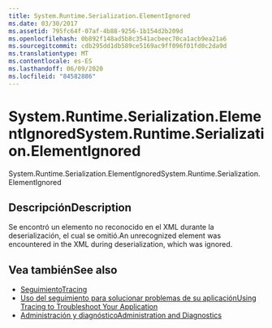 ```yaml
---
title: System.Runtime.Serialization.ElementIgnored
ms.date: 03/30/2017
ms.assetid: 795fc64f-07af-4b88-9256-1b154d2b209d
ms.openlocfilehash: 0b892f148ad5b8c3541acbeec70ca1acb9ea21a6
ms.sourcegitcommit: cdb295dd1db589ce5169ac9ff096f01fd0c2da9d
ms.translationtype: MT
ms.contentlocale: es-ES
ms.lasthandoff: 06/09/2020
ms.locfileid: "84582886"
---
```

# <a name="systemruntimeserializationelementignored"></a><span data-ttu-id="dbb9a-102">System.Runtime.Serialization.ElementIgnored</span><span class="sxs-lookup"><span data-stu-id="dbb9a-102">System.Runtime.Serialization.ElementIgnored</span></span>
<span data-ttu-id="dbb9a-103">System.Runtime.Serialization.ElementIgnored</span><span class="sxs-lookup"><span data-stu-id="dbb9a-103">System.Runtime.Serialization.ElementIgnored</span></span>  
  
## <a name="description"></a><span data-ttu-id="dbb9a-104">Descripción</span><span class="sxs-lookup"><span data-stu-id="dbb9a-104">Description</span></span>  
 <span data-ttu-id="dbb9a-105">Se encontró un elemento no reconocido en el XML durante la deserialización, el cual se omitió.</span><span class="sxs-lookup"><span data-stu-id="dbb9a-105">An unrecognized element was encountered in the XML during deserialization, which was ignored.</span></span>  
  
## <a name="see-also"></a><span data-ttu-id="dbb9a-106">Vea también</span><span class="sxs-lookup"><span data-stu-id="dbb9a-106">See also</span></span>

- [<span data-ttu-id="dbb9a-107">Seguimiento</span><span class="sxs-lookup"><span data-stu-id="dbb9a-107">Tracing</span></span>](index.md)
- [<span data-ttu-id="dbb9a-108">Uso del seguimiento para solucionar problemas de su aplicación</span><span class="sxs-lookup"><span data-stu-id="dbb9a-108">Using Tracing to Troubleshoot Your Application</span></span>](using-tracing-to-troubleshoot-your-application.md)
- [<span data-ttu-id="dbb9a-109">Administración y diagnóstico</span><span class="sxs-lookup"><span data-stu-id="dbb9a-109">Administration and Diagnostics</span></span>](../index.md)
